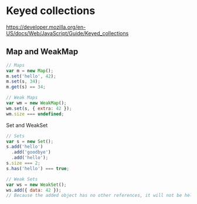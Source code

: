 # Keyed collections

https://developer.mozilla.org/en-US/docs/Web/JavaScript/Guide/Keyed_collections

## Map and WeakMap

```js
// Maps
var m = new Map();
m.set('hello', 42);
m.set(s, 34);
m.get(s) == 34;

// Weak Maps
var wm = new WeakMap();
wm.set(s, { extra: 42 });
wm.size === undefined;
```

Set and WeakSet

```js
// Sets
var s = new Set();
s.add('hello')
  .add('goodbye')
  .add('hello');
s.size === 2;
s.has('hello') === true;

// Weak Sets
var ws = new WeakSet();
ws.add({ data: 42 });
// Because the added object has no other references, it will not be held in the set
```
